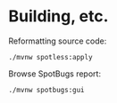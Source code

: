 
# Building, etc.

Reformatting source code:
```
./mvnw spotless:apply
```

Browse SpotBugs report:
```
./mvnw spotbugs:gui
```